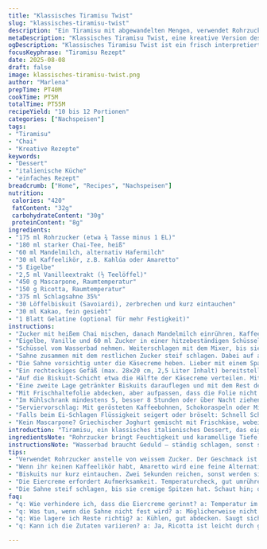 ```yaml
---
title: "Klassisches Tiramisu Twist"
slug: "klassisches-tiramisu-twist"
description: "Ein Tiramisu mit abgewandelten Mengen, verwendet Rohrzucker statt weißem Zucker, und ersetzt Kaffee durch starken Chai-Tee für eine würzige Note. Mascarpone kombiniert mit Ricotta für leichtere Textur. Die Biskuits werden kurz in Gewürztee getränkt. Schichten und Abkühlen betont. Saisonale Variationen möglich. Wichtig sind die Temperaturanzeichen bei der Eiercreme und das sorgfältige Schlagen der Sahne. Kakaopulver wird zuletzt und trocken gesiebt, um Klümpchen zu vermeiden. Der Geschmack entfaltet sich über Stunden Kühlschrankzeit, daher lieber früh beginnen. Kleiner Trick: Für Stabilität etwas Gelatine in die Sahnemischung einarbeiten."
metaDescription: "Klassisches Tiramisu Twist, eine kreative Version des italienischen Desserts mit Chai-Tee und Mascarpone. Ein Geschmackserlebnis."
ogDescription: "Klassisches Tiramisu Twist ist ein frisch interpretiertes italienisches Dessert mit Chai-Tee und einer leichten Mascarpone-Ricotta-Creme."
focusKeyphrase: "Tiramisu Rezept"
date: 2025-08-08
draft: false
image: klassisches-tiramisu-twist.png
author: "Marlena"
prepTime: PT40M
cookTime: PT5M
totalTime: PT55M
recipeYield: "10 bis 12 Portionen"
categories: ["Nachspeisen"]
tags:
- "Tiramisu"
- "Chai"
- "Kreative Rezepte"
keywords:
- "Dessert"
- "italienische Küche"
- "einfaches Rezept"
breadcrumb: ["Home", "Recipes", "Nachspeisen"]
nutrition: 
 calories: "420"
 fatContent: "32g"
 carbohydrateContent: "30g"
 proteinContent: "8g"
ingredients:
- "175 ml Rohrzucker (etwa ¾ Tasse minus 1 EL)"
- "180 ml starker Chai-Tee, heiß"
- "60 ml Mandelmilch, alternativ Hafermilch"
- "30 ml Kaffeelikör, z.B. Kahlúa oder Amaretto"
- "5 Eigelbe"
- "2,5 ml Vanilleextrakt (½ Teelöffel)"
- "450 g Mascarpone, Raumtemperatur"
- "150 g Ricotta, Raumtemperatur"
- "375 ml Schlagsahne 35%"
- "30 Löffelbiskuit (Savoiardi), zerbrechen und kurz eintauchen"
- "30 ml Kakao, fein gesiebt"
- "1 Blatt Gelatine (optional für mehr Festigkeit)"
instructions:
- "Zucker mit heißem Chai mischen, danach Mandelmilch einrühren, Kaffeelikör zugeben. Gut kühlen – das ist die Basis für die Biskuit-Schichten."
- "Eigelbe, Vanille und 60 ml Zucker in einer hitzebeständigen Schüssel mischen. Auf ein heißes Wasserbad setzen, aber nicht kochen. Permanent schlagen bis eine dickliche, warme Creme entsteht, die langsam vom Schneebesen zieht, etwa 6 bis 7 Minuten. Wichtig: Nichts über 65 Grad erhitzen, sonst gerinnt das Ei!"
- "Schüssel vom Wasserbad nehmen. Weiterschlagen mit dem Mixer, bis sie lauwarm abgekühlt erscheint – das gibt Stabilität. Dann Mascarpone und Ricotta unterheben, ohne zu lange rühren, sonst wird’s flüssig."
- "Sahne zusammen mit dem restlichen Zucker steif schlagen. Dabei auf abruptes Nachlassen der Rührgeschwindigkeit achten – man will cremige Spitzen, keine Buttersahne."
- "Die Sahne vorsichtig unter die Käsecreme heben. Lieber mit einem Spatel falten, damit Volumen bleibt. Unterheben macht alles luftig, nirgends klumpig."
- "Ein rechteckiges Gefäß (max. 28x20 cm, 2,5 Liter Inhalt) bereitstellen. Löffelbiskuits jeweils 2 Sekunden in den Chai tauchen, sofort herausnehmen – nicht zu weich werden lassen. Vorsichtig hinlegen, eventuell brechen zum Ausfüllen der Form."
- "Auf die Biskuit-Schicht etwa die Hälfte der Käsecreme verteilen. Mit der Hälfte vom Kakao bestreuen, vorher unbedingt sieben, sonst gibt’s Klümpchen – optisch unschön und trocken am Gaumen."
- "Eine zweite Lage getränkter Biskuits darauflegen und mit dem Rest der Creme bedecken. Wieder Kakao drauf, diesmal dicker, mit einem feinen Sieb. Die Oberfläche lässt man leicht wellig, das sieht rustikal aus, nicht überglatt."
- "Mit Frischhaltefolie abdecken, aber aufpassen, dass die Folie nicht direkt auf der Creme liegt, sonst Kondenswasser aufzieht."
- "Im Kühlschrank mindestens 5, besser 8 Stunden oder über Nacht ziehen lassen. So verschmilzt alles. Ein Geduldsspiel, aber die Matten der Aromen... ein Traum!"
- "Serviervorschlag: Mit gerösteten Kaffeebohnen, Schokoraspeln oder Minzblättchen dekorieren. Für Gäste zur Not im Eisfach kurz antauen lassen – dann eher cremig und nicht zu kalt."
- "Falls beim Ei-Schlagen Flüssigkeit seigert oder bröselt: Schnell Schüssel ins kalte Wasser stellen, weiterrühren, Hitze übertrieben."
- "Kein Mascarpone? Griechischer Joghurt gemischt mit Frischkäse, wobei der Geschmack etwas milder wird, kann ersetzen."
introduction: "Tiramisu, ein klassisches italienisches Dessert, das eigentlich einfach ist, aber seinen Stolz hat. Hatte viele Versuche mit unterschiedlichen Süßungsmitteln und Flüssigkeiten. Chai statt Kaffee eröffnet süßlich-würzige Nuancen und macht es etwas ungewöhnlich, fast herbstlich. Die Mischung von Mascarpone und Ricotta gibt ein leichteres Mundgefühl, das Sahnehäubchen bringt Textur. Wichtig: Eiercreme auf Temperatur zu bringen ohne Kochen ist der Knackpunkt. Schnell zu warm schlägt die Masse um, zu kalt rührt man nicht richtig auf. Die Löffelbiskuits brauchen genau die Zeit zum Durchtränken, damit sie nicht matschig werden und doch locker bleiben. Beim Kakao mit sieben kann ich nie nachlassen, sonst schmeckt’s staubig."
ingredientsNote: "Rohrzucker bringt Feuchtigkeit und karamellige Tiefe, ein leichter Austausch zum weißen Zucker, ohne zuviel Veränderung. Chai ist kein Standard, kann aber durch konzentrierten Espresso ersetzt werden. Die Mandelmilch gibt eine dezente Nussnote, ist leichter als Vollmilch. Kaffeelikör kann leicht durch Amaretto ersetzt werden, je nach Geschmack. Ricotta hilft, die Creme geschmeidiger zu machen, sonst wird Mascarpone oft zu schwer. Biskuits in schneller Bewegung und kurz eintauchen, sonst lösen sie sich auf. Kakao im Sieb oben drauf, damit er fein und fluffig bleibt. Gelatine sorgt für mehr Stand, falls man Tiramisu im warmen Sommer serviert oder portionieren möchte."
instructionsNote: "Wasserbad braucht Geduld – ständig schlagen, sonst stocken die Eier. Achtet auf Temperatur, es fühlt sich anders an, wenn die Eier die Seidenphase erreicht haben. Sahne schlagen hört man am Klang, weich am Anfang, dumpfer wenn steif. Unterheben der Sahne ist mehr Gefühlssache, zu starkes Rühren geht Richtung Quark, zu wenig vermischt nicht. Biskuits kurz eintunken und direkt verbrauchen, sonst saugen sie sich voll und brechen auseinander. Kakao sieben spart Ärger beim Essen und sorgt für schöne Deko. Die Ruhezeit im Kühlschrank ist entscheidend – erst nach mehreren Stunden entwickelt sich der vollmundige Geschmack. Wenn es schnell gehen muss, kühlen aber dafür mindestens 4 Stunden. Deckt die Schüssel gut ab, damit keine anderen Kühlschrankgerüche aufgenommen werden."
tips:
- "Verwendet Rohrzucker anstelle von weissem Zucker. Der Geschmack ist intensiver. Genug Feuchtigkeit sorgt für mehr Tiefe. Empfehlenswert für alle Desserts, die süße Balance brauchen."
- "Wenn ihr keinen Kaffeelikör habt, Amaretto wird eine feine Alternative. Süß und mit Nussnote. Schmeckt besonders gut mit dem Chai. Testet einfach, was euch besser schlägt."
- "Biskuits nur kurz eintauchen. Zwei Sekunden reichen, sonst werden sie matschig. Hohe Konzentration beim Eintauchen, schnelles Arbeiten ist hier angebracht. Übt den Umgang mit der Uhr."
- "Die Eiercreme erfordert Aufmerksamkeit. Temperaturcheck, gut umrühren ist wichtig. Wenn die Masse fest wird, habt ihr Erfolg – sie wird glänzend und luftig. Fühlt es sich cremig an? Perfekt."
- "Die Sahne steif schlagen, bis sie cremige Spitzen hat. Schaut hin; der Klang ändert sich, wenn sie bereit ist. Vermeidet es, sie zu übermixen. Sonst wird sie butterig, weniger ansprechend."
faq:
- "q: Wie verhindere ich, dass die Eiercreme gerinnt? a: Temperatur im Griff behalten. Wasserbad, konstant schlagen. Über 65 Grad, gleich vorbei. Kreislauf wichtig."
- "q: Was tun, wenn die Sahne nicht fest wird? a: Möglicherweise nicht lange genug geschlagen. Mehr Luft einarbeiten. Versuch mit kalter Schüssel. Evtl. Gelatine beachten."
- "q: Wie lagere ich Reste richtig? a: Kühlen, gut abdecken. Saugt sich mit anderen Kühlschrankgerüchen voll. Alternativ einfrieren, Portionen gut verpacken. Trocknen vermeiden."
- "q: Kann ich die Zutaten variieren? a: Ja, Ricotta ist leicht durch griechischen Joghurt ersetzbar. Aber, Geschmack verändert sich. Auch beim Tee, ein anderer kann verwendet werden."

---
```


